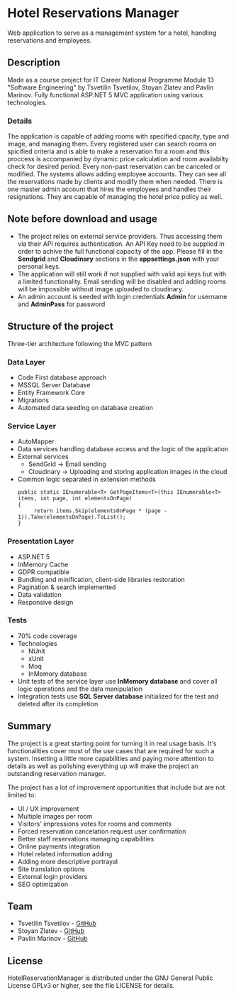 # Hotel Reservations Manager
Web application to serve as a management system for a hotel, handling reservations and employees.

## Description
Made as a course project for IT Career National Programme Module 13 "Software Engineering" by Tsvetilin Tsvetilov, Stoyan Zlatev and Pavlin Marinov. Fully functional ASP.NET 5 MVC application using various technologies.

### Details
The application is capable of adding rooms with specified cpacity, type and image, and managing them. Every registered user can search rooms on spicified criteria and is able to make a reservation for a room and this proccess is accompanied by dynamic price calculation and room availabilty check for desired period. Every non-past reservation can be canceled or modified. The systems allows adding employee accounts. They can see all the reservations made by clients and modify them when needed. There is one master admin account that hires the employees and handles their resignations. They are capable of managing the hotel price policy as well.

## Note before download and usage
- The project relies on external service providers. Thus accessing them via their API requires authentication. An API Key need to be supplied in order to achive the full functional capacity of the app. Please fill in the **Sendgrid** and **Cloudinary** sections in the **appsettings.json** with your personal keys.
- The application will still work if not supplied with valid api keys but with a limited functionality. Email sending will be disabled and adding rooms will be impossible without image uploaded to cloudinary.
- An admin account is seeded with login credentials **Admin** for username and **AdminPass** for password

## Structure of the project
Three-tier architecture following the MVC pattern

### Data Layer
- Code First database approach
- MSSQL Server Database
- Entity Framework Core
- Migrations
- Automated data seeding on database creation

### Service Layer
- AutoMapper
- Data services handling database access and the logic of the application
- External services
    - SendGrid -> Email sending
    - Cloudinary -> Uploading and storing application images in the cloud
- Common logic separated in extension methods 
  ```
  public static IEnumerable<T> GetPageItems<T>(this IEnumerable<T> items, int page, int elementsOnPage)
  {
       return items.Skip(elementsOnPage * (page - 1)).Take(elementsOnPage).ToList();
  }
  ```
  
### Presentation Layer
- ASP.NET 5
- InMemory Cache
- GDPR compatible
- Bundling and minification, client-side libraries restoration
- Pagination & search implemented
- Data validation
- Responsive design

### Tests
- 70% code coverage
- Technologies
  - NUnit
  - xUnit
  - Moq
  - InMemory database
- Unit tests of the service layer use **InMemory database** and cover all logic operations and the data manipulation
- Integration tests use **SQL Server database** initialized for the test and deleted after its completion

## Summary
The project is a great starting point for turning it in real usage basis. It's functionalities cover most of the use cases that are required for such a system. Insetting a little more capabilities and paying more attention to details as well as polishing everything up will make the project an outstanding reservation manager.

The project has a lot of improvement opportunities that include but are not limited to:
- UI / UX improvement
- Multiple images per room
- Visitors' impressions votes for rooms and comments
- Forced reservation cancelation request user confirmation
- Better staff reservations managing capabilities
- Online payments integration
- Hotel related information adding
- Adding more descriptive portrayal
- Site translation options
- External login providers
- SEO optimization


## Team
- Tsvetilin Tsvetilov - [GitHub](https://github.com/Tsvetilin "Tsvetilin's GitHub profile")
- Stoyan Zlatev - [GitHub](https://github.com/Tony5768 "Stoyan's GitHub profile")
- Pavlin Marinov - [GitHub](https://github.com/pavlin1004 "Pavlin's GitHub profile")

## License
HotelReservationManager is distributed under the GNU General Public License GPLv3 or higher, see the file LICENSE for details.
